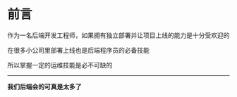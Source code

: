 # 前言

作为一名后端开发工程师，如果拥有独立部署并让项目上线的能力是十分受欢迎的

在很多小公司里部署上线也是后端程序员的必备技能

所以掌握一定的运维技能是必不可缺的

****

**我们后端会的可真是太多了**
